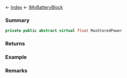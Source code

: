 ← [Index](Api-Index) ← [IMyBatteryBlock](Sandbox.ModAPI.Ingame.IMyBatteryBlock)

### Summary

```csharp
private public abstract virtual float MaxStoredPower
```

### Returns

### Example

### Remarks

